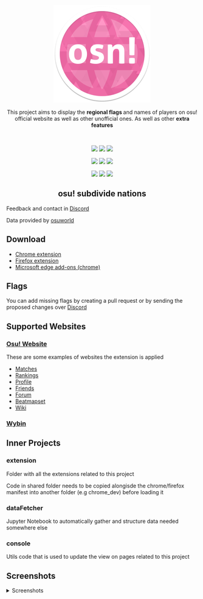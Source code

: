 <p align="center"><a href="https://discord.gg/s7TMSQt3E2" target="_blank" ><img width="256" alt="osu! subdivide nations icon" src="icons/icon256.png"></a></p>

<p align="center">This project aims to display the <strong>regional flags </strong> and names of players on osu! official website as well as other unofficial ones. As well as other <strong>extra features</strong></p>
<br/>

<p align="center">
    <a title="Chrome Web Store" href="https://chrome.google.com/webstore/detail/ehdehfcjlmekjdolbbmjgokdfeoocccd"><img src="https://img.shields.io/badge/Chrome%20-%234285F4.svg?logo=google%20chrome&logoColor=white"></a>
    <a title="Firefox add-ons" href="https://addons.mozilla.org/firefox/addon/osu-subdivide-nations/"><img  src="https://img.shields.io/badge/Firefox%20-%23FF7139.svg?logo=firefox%20browser&logoColor=white"></a>
    <a title="Microsoft Edge Add-Ons" href="https://microsoftedge.microsoft.com/addons/detail/osu-subdivide-nations/mdbdfpbifeapmnkolpbcppeibblipjal"><img src="https://img.shields.io/badge/Edge%20-%230078D7.svg?logo=microsoft%20edge&logoColor=white"></a>

</p>
<p align="center">
    <a title="Discord" href="https://discord.gg/s7TMSQt3E2"><img  src="https://img.shields.io/badge/Discord%20-%235865F2.svg?logo=discord&logoColor=white"></a>
    <a title="Osuworld Discord" href="https://discord.gg/995xKj2EHP"><img src="https://img.shields.io/badge/Osuworld Discord%20-%23FFcde2.svg?logo=discord&logoColor"></a>
    <a title="Crowdin" target="_blank" href="https://crowdin.com/project/osu-subdivide-nations"><img src="https://badges.crowdin.net/osu-subdivide-nations/localized.svg"></a>
</p>
<p align="center">
    <a title="Osu! forum"  href="https://osu.ppy.sh/community/forums/topics/1837728?n=1"><img src="https://img.shields.io/badge/osu! forum%20-%23FF66AA.svg?logo=osu&logoColor=white"></a>
    <a title="𝕏 profile"  href="https://x.com/CaviteDev"><img src="https://img.shields.io/badge/-%23000000.svg?logo=x&logoColor=white"></a>
    <a title="Reddit profile"  href="https://www.reddit.com/user/Cavitedev"><img src="https://img.shields.io/badge/Reddit-%23FF4500.svg?logo=reddit&logoColor=white"></a>
</p>

<h2 align="center">osu! subdivide nations</h2>

Feedback and contact in [Discord](https://discord.gg/YjH34wpadx)

Data provided by [osuworld](https://osuworld.octo.moe/)

## Download

- [Chrome extension](https://chrome.google.com/webstore/detail/ehdehfcjlmekjdolbbmjgokdfeoocccd)
- [Firefox extension](https://addons.mozilla.org/en-US/firefox/addon/osu-subdivide-nations/)
- [Microsoft edge add-ons (chrome)](https://microsoftedge.microsoft.com/addons/detail/osu-subdivide-nations/mdbdfpbifeapmnkolpbcppeibblipjal)

## Flags

You can add missing flags by creating a pull request or by sending the proposed changes over [Discord](https://discord.gg/YjH34wpadx)

## Supported Websites

### [Osu! Website](https://osu.ppy.sh/home)

These are some examples of websites the extension is applied

- [Matches](https://osu.ppy.sh/community/matches/110067650)
- [Rankings](https://osu.ppy.sh/rankings/osu/performance?country=ES)
- [Profile](https://osu.ppy.sh/users/4871211/fruits)
- [Friends](https://osu.ppy.sh/home/friends)
- [Forum](https://osu.ppy.sh/community/forums/topics/1834351?n=19)
- [Beatmapset](https://osu.ppy.sh/beatmapsets/1508588#fruits/3734628)
- [Wiki](https://osu.ppy.sh/wiki/en/Tournaments/OWC/2023)

### [Wybin](https://wybin.xyz/)

## Inner Projects

### extension

Folder with all the extensions related to this project

Code in shared folder needs to be copied alongisde the chrome/firefox manifest into another folder (e.g chrome_dev) before loading it

### dataFetcher

Jupyter Notebook to automatically gather and structure data needed somewhere else

### console

Utils code that is used to update the view on pages related to this project

## Screenshots

<details> 
  <summary>Screenshots</summary>
  <br/>
    <img src="https://raw.githubusercontent.com/Cavitedev/osu-subdivide-nations/main/screenshots/1.png" alt="Profile Screenshot" width="600"/>
      <br/>
    <img src="https://raw.githubusercontent.com/Cavitedev/osu-subdivide-nations/main/screenshots/2.png" alt="Ranking Screenshot" width="600"/>
      <br/>
    <img src="https://raw.githubusercontent.com/Cavitedev/osu-subdivide-nations/main/screenshots/3.png" alt="Beatmapset Screenshot" width="600"/>
      <br/>
    <img src="https://raw.githubusercontent.com/Cavitedev/osu-subdivide-nations/main/screenshots/4.png" alt="Wybin Screenshot" width="600"/>
      <br/>
    <img src="https://raw.githubusercontent.com/Cavitedev/osu-subdivide-nations/main/screenshots/5.png" alt="Wiki Screenshot" width="600"/>
</details>